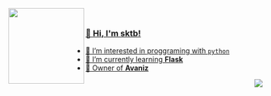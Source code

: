 <a href= "https://discord.com/users/661717143141875712"><img align="left" height="150px" src="https://i.imgur.com/u23pDCa.png">
    <br>
### 👋 Hi, I'm sktb!
- 👀 I’m interested in proggraming with `python`
- 🌱 I’m currently learning **Flask**
- 🤖 Owner of **Avaniz**

<img align="right" src="https://komarev.com/ghpvc/?username=sktb00&color=036bfc">

